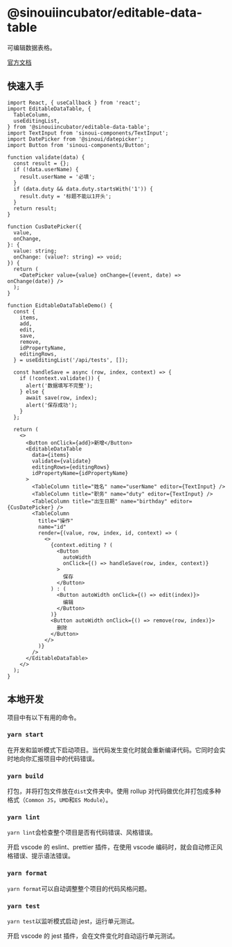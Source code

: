 # @sinouiincubator/editable-data-table

可编辑数据表格。

[官方文档](https://sinouiincubator.github.io/editable-data-table)

## 快速入手

```tsx
import React, { useCallback } from 'react';
import EditableDataTable, {
  TableColumn,
  useEditingList,
} from '@sinouiincubator/editable-data-table';
import TextInput from 'sinoui-components/TextInput';
import DatePicker from '@sinoui/datepicker';
import Button from 'sinoui-components/Button';

function validate(data) {
  const result = {};
  if (!data.userName) {
    result.userName = '必填';
  }
  if (data.duty && data.duty.startsWith('1')) {
    result.duty = '标题不能以1开头';
  }
  return result;
}

function CusDatePicker({
  value,
  onChange,
}: {
  value: string;
  onChange: (value?: string) => void;
}) {
  return (
    <DatePicker value={value} onChange={(event, date) => onChange(date)} />
  );
}

function EidtableDataTableDemo() {
  const {
    items,
    add,
    edit,
    save,
    remove,
    idPropertyName,
    editingRows,
  } = useEditingList('/api/tests', []);

  const handleSave = async (row, index, context) => {
    if (!context.validate()) {
      alert('数据填写不完整');
    } else {
      await save(row, index);
      alert('保存成功');
    }
  };

  return (
    <>
      <Button onClick={add}>新增</Button>
      <EditableDataTable
        data={items}
        validate={validate}
        editingRows={editingRows}
        idPropertyName={idPropertyName}
      >
        <TableColumn title="姓名" name="userName" editor={TextInput} />
        <TableColumn title="职务" name="duty" editor={TextInput} />
        <TableColumn title="出生日期" name="birthday" editor={CusDatePicker} />
        <TableColumn
          title="操作"
          name="id"
          render={(value, row, index, id, context) => (
            <>
              {context.editing ? (
                <Button
                  autoWidth
                  onClick={() => handleSave(row, index, context)}
                >
                  保存
                </Button>
              ) : (
                <Button autoWidth onClick={() => edit(index)}>
                  编辑
                </Button>
              )}
              <Button autoWidth onClick={() => remove(row, index)}>
                删除
              </Button>
            </>
          )}
        />
      </EditableDataTable>
    </>
  );
}
```

## 本地开发

项目中有以下有用的命令。

### `yarn start`

在开发和监听模式下启动项目。当代码发生变化时就会重新编译代码。它同时会实时地向你汇报项目中的代码错误。

### `yarn build`

打包，并将打包文件放在`dist`文件夹中。使用 rollup 对代码做优化并打包成多种格式（`Common JS`，`UMD`和`ES Module`）。

### `yarn lint`

`yarn lint`会检查整个项目是否有代码错误、风格错误。

开启 vscode 的 eslint、prettier 插件，在使用 vscode 编码时，就会自动修正风格错误、提示语法错误。

### `yarn format`

`yarn format`可以自动调整整个项目的代码风格问题。

### `yarn test`

`yarn test`以监听模式启动 jest，运行单元测试。

开启 vscode 的 jest 插件，会在文件变化时自动运行单元测试。
